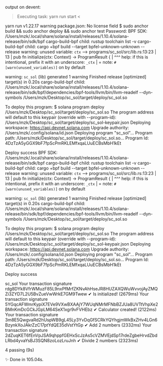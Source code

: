 output on devent:

> Executing task: yarn run start <

yarn run v1.22.17
warning package.json: No license field
$ sudo anchor build && sudo anchor deploy && sudo anchor test
Password:
BPF SDK: /Users/mzk/.local/share/solana/install/releases/1.10.4/solana-release/bin/sdk/bpf
cargo-build-bpf child: rustup toolchain list -v
cargo-build-bpf child: cargo +bpf build --target bpfel-unknown-unknown --release
warning: unused variable: `ctx`
  --> programs/sc_sol/src/lib.rs:13:23
   |
13 |     pub fn initialize(ctx: Context<Initialize>) -> ProgramResult {
   |                       ^^^ help: if this is intentional, prefix it with an underscore: `_ctx`
   |
   = note: `#[warn(unused_variables)]` on by default

warning: `sc_sol` (lib) generated 1 warning
    Finished release [optimized] target(s) in 0.20s
cargo-build-bpf child: /Users/mzk/.local/share/solana/install/releases/1.10.4/solana-release/bin/sdk/bpf/dependencies/bpf-tools/llvm/bin/llvm-readelf --dyn-symbols /Users/mzk/Desktop/sc_sol/target/deploy/sc_sol.so

To deploy this program:
  $ solana program deploy /Users/mzk/Desktop/sc_sol/target/deploy/sc_sol.so
The program address will default to this keypair (override with --program-id):
  /Users/mzk/Desktop/sc_sol/target/deploy/sc_sol-keypair.json
Deploying workspace: https://api.devnet.solana.com
Upgrade authority: /Users/mzk/.config/solana/id.json
Deploying program "sc_sol"...
Program path: /Users/mzk/Desktop/sc_sol/target/deploy/sc_sol.so...
Program Id: 4DzTzA5yGGX9bF7fpScPmRKLEMfxqaLUuECBsMbH1kEt

Deploy success
BPF SDK: /Users/mzk/.local/share/solana/install/releases/1.10.4/solana-release/bin/sdk/bpf
cargo-build-bpf child: rustup toolchain list -v
cargo-build-bpf child: cargo +bpf build --target bpfel-unknown-unknown --release
warning: unused variable: `ctx`
  --> programs/sc_sol/src/lib.rs:13:23
   |
13 |     pub fn initialize(ctx: Context<Initialize>) -> ProgramResult {
   |                       ^^^ help: if this is intentional, prefix it with an underscore: `_ctx`
   |
   = note: `#[warn(unused_variables)]` on by default

warning: `sc_sol` (lib) generated 1 warning
    Finished release [optimized] target(s) in 0.20s
cargo-build-bpf child: /Users/mzk/.local/share/solana/install/releases/1.10.4/solana-release/bin/sdk/bpf/dependencies/bpf-tools/llvm/bin/llvm-readelf --dyn-symbols /Users/mzk/Desktop/sc_sol/target/deploy/sc_sol.so

To deploy this program:
  $ solana program deploy /Users/mzk/Desktop/sc_sol/target/deploy/sc_sol.so
The program address will default to this keypair (override with --program-id):
  /Users/mzk/Desktop/sc_sol/target/deploy/sc_sol-keypair.json
Deploying workspace: https://api.devnet.solana.com
Upgrade authority: /Users/mzk/.config/solana/id.json
Deploying program "sc_sol"...
Program path: /Users/mzk/Desktop/sc_sol/target/deploy/sc_sol.so...
Program Id: 4DzTzA5yGGX9bF7fpScPmRKLEMfxqaLUuECBsMbH1kEt

Deploy success


  sc_sol
Your transaction signature rdg8DYk8VfrWMuzF85L9nxPfMrfZKNvAhHseJR8HUZAXQWuWvvojAyZMQZi3ZYD7L2U5BvZueVwWrkE7GM9Twew
    ✔ Is initialized! (2679ms)
Your transaction signature 5YGqcAFWmrKypiX7EVe9VXwBXAAjY7WUqNMrMFNbBZJUa8UVTtVhpXe2BMnKmDcGCkJGpLM64SeX1xgr9vFVHEbz
    ✔ Calculator created! (2122ms)
Your transaction signature 3m8E5QwgvaRd2hUspWB9gL45Ly3YvDqGfSCRkYQYhgjmWkBxZHv4LGn6BzynkXoJAkrZzC17ptYdQE35dVstYtGp
    ✔ Add 2 numbers (2332ms)
Your transaction signature 2dZuqKET6fEnVpJSA9qhppfGEHxScJzAs5cVZMVEjdSp17rdeZgbeHrvdZbdLRbd4yvaYsBJ3SQN8zoLozLruJnh
    ✔ Divide 2 numbers (2323ms)


  4 passing (9s)

✨  Done in 105.04s.